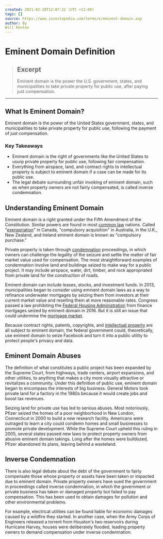 ```yaml
---
created: 2021-02-28T12:07:22 (UTC +11:00)
tags: []
source: https://www.investopedia.com/terms/e/eminent-domain.asp
author: By
Will Kenton
---
```


# Eminent Domain Definition

> ## Excerpt
> Eminent domain is the power the U.S. government, states, and municipalities to take private property for public use, after paying just compensation.

---
## What Is Eminent Domain?

Eminent domain is the power of the United States government, states, and municipalities to take private property for public use, following the payment of just compensation.

### Key Takeaways

-   Eminent domain is the right of governments like the United States to usurp private property for public use, following fair compensation.
-   Everything from airspace, land, and contract rights to intellectual property is subject to eminent domain if a case can be made for its public use.
-   The legal debate surrounding unfair invoking of eminent domain, such as when property owners are not fairly compensated, is called inverse condemnation.

## Understanding Eminent Domain

Eminent domain is a right granted under the Fifth Amendment of the Constitution. Similar powers are found in most [common law](https://www.investopedia.com/terms/c/common-law.asp) nations. Called "[expropriation](https://www.investopedia.com/terms/e/expropriation.asp)" in Canada, "compulsory acquisition" in Australia, in the U.K., New Zealand, and Ireland eminent domain is known as "compulsory purchase."

Private property is taken through [condemnation](https://www.investopedia.com/terms/c/condemnation.asp) proceedings, in which owners can challenge the legality of the seizure and settle the matter of fair market value used for compensation. The most straightforward examples of condemnation involve land and buildings seized to make way for a public project. It may include airspace, water, dirt, timber, and rock appropriated from private land for the construction of roads.

Eminent domain can include leases, stocks, and investment funds. In 2013, municipalities began to consider using eminent domain laws as a way to refinance underwater mortgages by seizing them from investors at their current market value and reselling them at more reasonable rates. Congress passed a law prohibiting the [Federal Housing Administration](https://www.investopedia.com/terms/f/federal-housing-administration.asp) from finance mortgages seized by eminent domain in 2016. But it is still an issue that could undermine the [mortgage market](https://www.investopedia.com/terms/p/primary_mortgage_market.asp).

Because contract rights, patents, copyrights, and [intellectual property](https://www.investopedia.com/terms/i/intellectualproperty.asp) are all subject to eminent domain, the federal government could, theoretically, use eminent domain to seize Facebook and turn it into a public utility to protect people's privacy and data.

## Eminent Domain Abuses

The definition of what constitutes a public project has been expanded by the Supreme Court, from highways, trade centers, airport expansions, and other utilities, to anything that makes a city more visually attractive or revitalizes a community. Under this definition of public use, eminent domain began to encompass the interests of big business. General Motors took private land for a factory in the 1980s because it would create jobs and boost tax revenues.

Seizing land for private use has led to serious abuses. Most notoriously, Pfizer seized the homes of a poor neighborhood in New London, Connecticut in 2000 to build a new research facility. Americans were outraged to learn a city could condemn homes and small businesses to promote private development. While the Supreme Court upheld this ruling in 2005, several states passed new laws to protect property owners from abusive eminent domain takings. Long after the homes were bulldozed, Pfizer abandoned its plans, leaving behind a wasteland.

## Inverse Condemnation

There is also legal debate about the debt of the government to fairly compensate those whose property or assets have been taken or impacted due to eminent domain. Private property owners have sued the government in proceedings called inverse condemnation, in which the government or private business has taken or damaged property but failed to pay compensation. This has been used to obtain damages for pollution and other environmental problems.

For example, electrical utilities can be found liable for economic damages caused by a wildfire they started. In another case, when the Army Corps of Engineers released a torrent from Houston's two reservoirs during Hurricane Harvey, houses were deliberately flooded, leading property owners to demand compensation under inverse condemnation.
